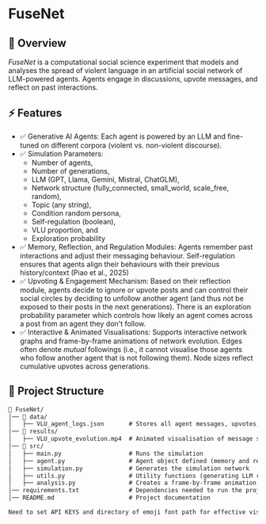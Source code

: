 # FuseNet

## 📌 Overview
_FuseNet_ is a computational social science experiment that models and analyses the spread of violent language in an artificial social network of LLM-powered agents. Agents engage in discussions, upvote messages, and reflect on past interactions.

## ⚡ Features
- ✅ Generative AI Agents: Each agent is powered by an LLM and fine-tuned on different corpora (violent vs. non-violent discourse).
- ✅ Simulation Parameters: 
    - Number of agents, 
    - Number of generations, 
    - LLM (GPT, Llama, Gemini, Mistral, ChatGLM), 
    - Network structure (fully_connected, small_world, scale_free, random), 
    - Topic (any string), 
    - Condition random persona, 
    - Self-regulation (boolean), 
    - VLU proportion, and 
    - Exploration probability
- ✅ Memory, Reflection, and Regulation Modules: Agents remember past interactions and adjust their messaging behaviour. Self-regulation ensures that agents align their behaviours with their previous history/context (Piao et al., 2025)
- ✅ Upvoting & Engagement Mechanism: Based on their reflection module, agents decide to ignore or upvote posts and can control their social circles by deciding to unfollow another agent (and thus not be exposed to their posts in the next generations). There is an exploration probability parameter which controls how likely an agent comes across a post from an agent they don't follow.
- ✅ Interactive & Animated Visualisations: Supports interactive network graphs and frame-by-frame animations of network evolution. Edges often denote _mutual_ followings (i.e., it cannot visualise those agents who follow another agent that is not following them). Node sizes reflect cumulative upvotes across generations.


## 📂 Project Structure

```md
📂 FuseNet/
│── 📂 data/
│   ├── VLU_agent_logs.json       # Stores all agent messages, upvotes, and reflections for analysis
│── 📂 results/
│   ├── VLU_upvote_evolution.mp4  # Animated visualisation of message spread
│── 📂 src/
│   ├── main.py                   # Runs the simulation
│   ├── agent.py                  # Agent object defined (memory and reflection modules)
│   ├── simulation.py             # Generates the simulation network
│   ├── utils.py                  # Utility functions (generating LLM responses)
│   ├── analysis.py               # Creates a frame-by-frame animation of the network evolution
│── requirements.txt              # Dependencies needed to run the project
│── README.md                     # Project documentation

Need to set API KEYS and directory of emoji font path for effective visualisations
